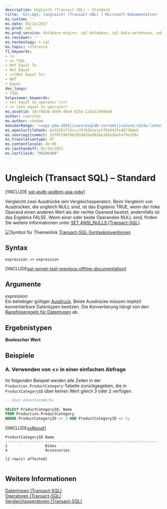 ```yaml
---
description: Ungleich (Transact SQL) – Standard
title: '&lt;&gt; (ungleich) (Transact-SQL) | Microsoft-Dokumentation'
ms.custom: ''
ms.date: 03/13/2017
ms.prod: sql
ms.prod_service: database-engine, sql-database, sql-data-warehouse, pdw
ms.reviewer: ''
ms.technology: t-sql
ms.topic: reference
f1_keywords:
- <>
- <>_TSQL
- Not Equal To
- Not Equal
- <>(Not Equal To)
- NOT
- Equal
dev_langs:
- TSQL
helpviewer_keywords:
- not equal to operator (<>)
- <> (not equal to operator)
ms.assetid: 34cf9b38-d589-4be9-925a-116e224609a0
author: cawrites
ms.author: chadam
monikerRange: '>=aps-pdw-2016||=azuresqldb-current||=azure-sqldw-latest||>=sql-server-2016||>=sql-server-linux-2017||=azuresqldb-mi-current'
ms.openlocfilehash: be34261f33ccc74783b1e1eff63d43fe4873b0e5
ms.sourcegitcommit: 33f0f190f962059826e002be165a2bef4f9e350c
ms.translationtype: HT
ms.contentlocale: de-DE
ms.lasthandoff: 01/30/2021
ms.locfileid: "99186489"
---
```

# <a name="not-equal-to-transact-sql---traditional"></a>Ungleich (Transact SQL) – Standard
[!INCLUDE [sql-asdb-asdbmi-asa-pdw](../../includes/applies-to-version/sql-asdb-asdbmi-asa-pdw.md)]

  Vergleicht zwei Ausdrücke (ein Vergleichsoperator). Beim Vergleich von Ausdrücken, die ungleich NULL sind, ist das Ergebnis TRUE, wenn der linke Operand einen anderen Wert als der rechte Operand besitzt; andernfalls ist das Ergebnis FALSE. Wenn einer oder beide Operanden NULL sind, finden Sie weitere Informationen unter [SET ANSI_NULLS &#40;Transact-SQL&#41;](../../t-sql/statements/set-ansi-nulls-transact-sql.md).  
  
 ![Symbol für Themenlink](../../database-engine/configure-windows/media/topic-link.gif "Symbol für Themenlink") [Transact-SQL-Syntaxkonventionen](../../t-sql/language-elements/transact-sql-syntax-conventions-transact-sql.md)  
  
## <a name="syntax"></a>Syntax  
  
```syntaxsql  
expression <> expression  
```  
  
[!INCLUDE[sql-server-tsql-previous-offline-documentation](../../includes/sql-server-tsql-previous-offline-documentation.md)]

## <a name="arguments"></a>Argumente
 *expression*  
 Ein beliebiger gültiger [Ausdruck](../../t-sql/language-elements/expressions-transact-sql.md). Beide Ausdrücke müssen implizit konvertierbare Datentypen besitzen. Die Konvertierung hängt von den [Rangfolgeregeln für Datentypen](../../t-sql/data-types/data-type-precedence-transact-sql.md) ab.  
  
## <a name="result-types"></a>Ergebnistypen  
 **Boolescher Wert**  
  
## <a name="examples"></a>Beispiele  
  
### <a name="a-using--in-a-simple-query"></a>A. Verwenden von <> in einer einfachen Abfrage  
 Im folgenden Beispiel werden alle Zeilen in der `Production.ProductCategory`-Tabelle zurückgegeben, die in `ProductCategoryID` über keinen Wert gleich 3 oder 2 verfügen.  
  
```sql  
-- Uses AdventureWorks  
  
SELECT ProductCategoryID, Name  
FROM Production.ProductCategory  
WHERE ProductCategoryID <> 3 AND ProductCategoryID <> 2;  
```  
  
 [!INCLUDE[ssResult](../../includes/ssresult-md.md)]  
  
```  
ProductCategoryID Name  
----------------- --------------------------------------------------  
1                 Bikes  
4                 Accessories  
  
(2 row(s) affected)  
  
```  
  
## <a name="see-also"></a>Weitere Informationen  
 [Datentypen &#40;Transact-SQL&#41;](../../t-sql/data-types/data-types-transact-sql.md)   
 [Operatoren &#40;Transact-SQL&#41;](../../t-sql/language-elements/operators-transact-sql.md)   
 [Vergleichsoperatoren &#40;Transact-SQL&#41;](../../t-sql/language-elements/comparison-operators-transact-sql.md)  
  
  
